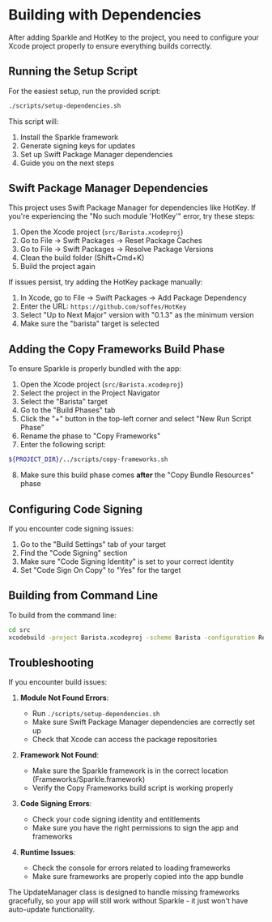 # Building with Dependencies

After adding Sparkle and HotKey to the project, you need to configure your Xcode project properly to ensure everything builds correctly.

## Running the Setup Script

For the easiest setup, run the provided script:

```bash
./scripts/setup-dependencies.sh
```

This script will:

1. Install the Sparkle framework
2. Generate signing keys for updates
3. Set up Swift Package Manager dependencies
4. Guide you on the next steps

## Swift Package Manager Dependencies

This project uses Swift Package Manager for dependencies like HotKey. If you're experiencing the "No such module 'HotKey'" error, try these steps:

1. Open the Xcode project (`src/Barista.xcodeproj`)
2. Go to File → Swift Packages → Reset Package Caches
3. Go to File → Swift Packages → Resolve Package Versions
4. Clean the build folder (Shift+Cmd+K)
5. Build the project again

If issues persist, try adding the HotKey package manually:

1. In Xcode, go to File → Swift Packages → Add Package Dependency
2. Enter the URL: `https://github.com/soffes/HotKey`
3. Select "Up to Next Major" version with "0.1.3" as the minimum version
4. Make sure the "barista" target is selected

## Adding the Copy Frameworks Build Phase

To ensure Sparkle is properly bundled with the app:

1. Open the Xcode project (`src/Barista.xcodeproj`)
2. Select the project in the Project Navigator
3. Select the "Barista" target
4. Go to the "Build Phases" tab
5. Click the "+" button in the top-left corner and select "New Run Script Phase"
6. Rename the phase to "Copy Frameworks"
7. Enter the following script:

```bash
${PROJECT_DIR}/../scripts/copy-frameworks.sh
```

8. Make sure this build phase comes **after** the "Copy Bundle Resources" phase

## Configuring Code Signing

If you encounter code signing issues:

1. Go to the "Build Settings" tab of your target
2. Find the "Code Signing" section
3. Make sure "Code Signing Identity" is set to your correct identity
4. Set "Code Sign On Copy" to "Yes" for the target

## Building from Command Line

To build from the command line:

```bash
cd src
xcodebuild -project Barista.xcodeproj -scheme Barista -configuration Release
```

## Troubleshooting

If you encounter build issues:

1. **Module Not Found Errors**:
   - Run `./scripts/setup-dependencies.sh`
   - Make sure Swift Package Manager dependencies are correctly set up
   - Check that Xcode can access the package repositories

2. **Framework Not Found**:
   - Make sure the Sparkle framework is in the correct location (Frameworks/Sparkle.framework)
   - Verify the Copy Frameworks build script is working properly

3. **Code Signing Errors**:
   - Check your code signing identity and entitlements
   - Make sure you have the right permissions to sign the app and frameworks

4. **Runtime Issues**:
   - Check the console for errors related to loading frameworks
   - Make sure frameworks are properly copied into the app bundle

The UpdateManager class is designed to handle missing frameworks gracefully, so your app will still work without Sparkle - it just won't have auto-update functionality.
